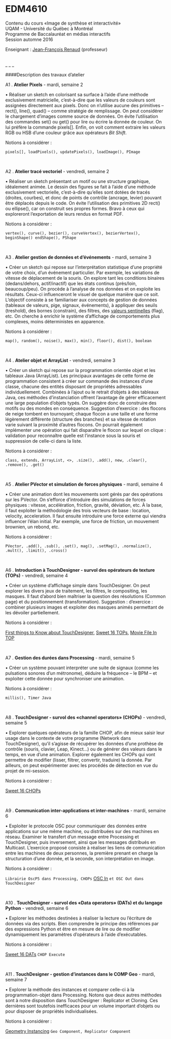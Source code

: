 EDM4610
=======

Contenu du cours «Image de synthèse et interactivité»<br>
UQAM - Université du Québec à Montréal<br>
Programme de Baccalauréat en médias interactifs<br>
Session automne 2016

Enseignant : <a href="mailto:renaud.jean-francois@uqam.ca">Jean-François Renaud</a> (professeur)

<br>
_ _ _

####Description des travaux d’atelier

A1 . **Atelier Pixels** - mardi, semaine 2

• Réaliser un sketch en colorisant sa surface à l’aide d’une méthode exclusivement matricielle, c’est-à-dire que les valeurs de couleurs sont assignées directement aux pixels. Donc on n’utilise aucune des primitives – rect(), line(), quad() – comme stratégie de remplissage. On peut considérer le chargement d’images comme source de données. On évite l’utilisation des commandes set() ou get() pour lire ou écrire la donnée de couleur. On lui préfère la commande pixels[]. Enfin, on voit comment extraire les valeurs RGB ou HSB d’une couleur grâce aux opérateurs <i>Bit Shift</i>.

Notions à considérer :

`pixels[], loadPixels(), updatePixels(), loadImage(), PImage`

<br>

A2 . **Atelier tracé vectoriel** - vendredi, semaine 2

• Réaliser un sketch présentant un motif ou une structure graphique, idéalement animée. Le dessin des figures se fait à l’aide d’une méthode exclusivement vectorielle, c’est-à-dire qu’elles sont dotées de tracés (droites, courbes), et donc de points de contrôle (ancrage, levier) pouvant être déplacés depuis le code. On évite l’utilisation des primitives 2D rect() ou ellipse(), car on construit ses propres formes. Bravo à ceux qui exploreront l’exportation de leurs rendus en format PDF.

Notions à considérer :

`vertex(), curve(), bezier(), curveVertex(), bezierVertex(), beginShape() endShape(), PShape`

<br>

A3 . **Atelier gestion de données et d’événements** - mardi, semaine 3

• Créer un sketch qui repose sur l’interprétation statistique d’une propriété de votre choix, d’un événement particulier. Par exemple, les variations de vitesse de déplacement de la souris. On explore tant les conditions binaires (dedans/dehors, actif/inactif) que les états continus (près/loin, beaucoup/peu). On procède à l’analyse de nos données et on exploite les résultats. Ceux-ci influenceront le visuel de quelque manière que ce soit.
L’objectif consiste à se familiariser aux concepts de gestion de données (tableaux de valeurs, pige, signaux, événements), à appliquer des seuils (treshold), des bornes (constrain), des filtres, des [valeurs sentinelles](https://en.wikipedia.org/wiki/Sentinel_value) (flag), etc. On cherche à enrichir le système d’affichage de comportements plus complexes, moins déterministes en apparence.

Notions à considérer :

`map(), random(), noise(), max(), min(), floor(), dist(), boolean`

<br>

A4 . **Atelier objet et ArrayList** - vendredi, semaine 3

• Créer un sketch qui repose sur la programmation orientée objet et les tableaux Java (ArrayList). Les principaux avantages de cette forme de programmation consistent à créer sur commande des instances d’une classe, chacune des entités disposant de propriétés adressables individuellement. Combinées à l’ajout ou le retrait d’objets à des tableaux Java, ces méthodes d’instanciation offrent l’avantage de gérer efficacement une large population d’objets typés. On suggère donc de construire des motifs ou des mondes en conséquence.
Suggestion d’exercice : des flocons de neige tombent en tournoyant; chaque flocon a une taille et une forme légèrement différente (structure des branches) et sa vitesse de rotation varie suivant la proximité d’autres flocons. On pourrait également implémenter une opération qui fait disparaître le flocon sur lequel on clique : validation pour reconnaître quelle est l’instance sous la souris et suppression de celle-ci dans la liste.

Notions à considérer :

`class, extends, ArrayList, <>, .size(), .add(), new, .clear(), .remove(), .get()`

<br>

A5 . **Atelier PVector et simulation de forces physiques** - mardi, semaine 4

• Créer une animation dont les mouvements sont gérés par des opérations sur les PVector. On s’efforce d’introduire des simulations de forces physiques : vitesse, accélération, friction, gravité, déviation, etc. À la base, il faut exploiter la méthodologie des trois vecteurs de base : location, velocity, acceleration. Il faut ensuite introduire une force externe qui viendra influencer l’élan initial. Par exemple, une force de friction, un mouvement brownien, un rebond, etc.

Notions à considérer :

`PVector, .add(), .sub(), .set(), mag(), .setMag(), .normalize(), .mult(), .limit(), .cross()`

<br>

A6 . **Introduction à TouchDesigner - survol des opérateurs de texture (TOPs)** - vendredi, semaine 4

• Créer un système d’affichage simple dans TouchDesigner. On peut explorer les divers jeux de traitement, les filtres, le compositing, les masques. Il faut d’abord bien maîtriser la question des résolutions (Common page) et du positionnement (transformation). Suggestion : d’exercice : combiner plusieurs images et exploiter des masques animés permettant de les dévoiler partiellement.

Notions à considérer :

[First things to Know about TouchDesigner](https://www.derivative.ca/wiki088/index.php?title=First_Things_to_Know_about_TouchDesigner), [Sweet 16 TOPs](https://www.derivative.ca/wiki088/index.php?title=TOP#Sweet_16_TOPs), [Movie File In TOP](https://www.derivative.ca/wiki088/index.php?title=Movie_File_In_TOP)

<br>

A7 . **Gestion des durées dans Processing** - mardi, semaine 5

• Créer un système pouvant interpréter une suite de signaux (comme les pulsations sonores d’un métronome), déduire la fréquence – le BPM – et exploiter cette donnée pour synchroniser une animation.

Notions à considérer :

`millis(), Timer Java`

<br>

A8 . **TouchDesigner - survol des «channel operators» (CHOPs)** - vendredi, semaine 5

• Explorer quelques opérateurs de la famille CHOP, afin de mieux saisir leur usage dans le contexte de votre programme (Network dans TouchDesigner), qu’il s’agisse de récupérer les données d’une prothèse de contrôle (souris, clavier, Leap, Kinect…) ou de générer des valeurs dans le temps, en vue d’une animation. Explorer également les CHOPs qui vont permettre de modifier (lisser, filtrer, convertir, traduire) la donnée. Par ailleurs, on peut expérimenter avec les procédés de détection en vue du projet de mi-session.

Notions à considérer :

[Sweet 16 CHOPs](https://www.derivative.ca/wiki088/index.php?title=CHOP#Sweet_16_CHOPs)

<br>

A9 . **Communication inter-applications et inter-machines** - mardi, semaine 6

• Exploiter le protocole OSC pour communiquer des données entre applications sur une même machine, ou distribuées sur des machines en réseau. Examiner le transfert d’un message entre Processing et TouchDesigner, puis inversement, ainsi que les messages distribués en Multicast. L’exercice proposé consiste à réaliser les liens de communication entre les machines de deux personnes, la première prenant en charge la structuration d’une donnée, et la seconde, son interprétation en image.

Notions à considérer :

`Librairie OscP5 dans Processing, CHOPs` [OSC In](https://www.derivative.ca/wiki088/index.php?title=OSC_In_CHOP) `et OSC Out dans TouchDesigner`

<br>

A10 . **TouchDesigner - survol des «Data operators» (DATs) et du langage Python** - vendredi, semaine 6

• Explorer les méthodes destinées à réaliser la lecture ou l’écriture de données via des scripts. Bien comprendre le principe des références par des expressions Python et être en mesure de lire ou de modifier dynamiquement les paramètres d’opérateurs à l’aide d’exécutables.

Notions à considérer :

[Sweet 16 DATs](https://www.derivative.ca/wiki088/index.php?title=DAT#Sweet_16_DATs) `CHOP Execute`

<br>

A11 . **TouchDesigner - gestion d’instances dans le COMP Geo** - mardi, semaine 7

• Explorer la méthode des instances et comparer celle-ci à la programmation-objet dans Processing. Notons que deux autres méthodes sont à notre disposition dans TouchDesigner : Replicator et Cloning. Ces dernières sont toutefois inefficaces pour un volume important d’objets ou pour disposer de propriétés individualisées.

Notions à considérer :

[Geometry Instancing](https://matthewragan.com/2015/03/29/thp-494-598-instancing-a-closer-look-touchdesigner/) `Geo Component, Replicator Component`

<br>

